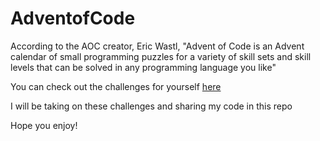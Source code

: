 # AdventofCode

According to the AOC creator, Eric Wastl, "Advent of Code is an Advent calendar of small programming puzzles for a variety of skill sets and skill levels that can be solved in any programming language you like" 

You can check out the challenges for yourself [here](https://adventofcode.com/)

I will be taking on these challenges and sharing my code in this repo

Hope you enjoy!
